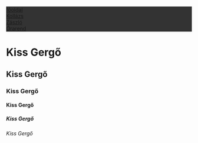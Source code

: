 <!DOCTYPE html>
<html>
<head>
<style>
ul {
  list-style-type: none;
  margin: 0;
  padding: 0;
  overflow: hidden;
  background-color: #333;
}

li {
  float: left;
}

li a {
  display: block;
  color: white;
  text-align: center;
  padding: 14px 16px;
  text-decoration: none;
}

li a:hover {
  background-color: #111;
}
</style>
</head>
<body>

<ul>
  <li><a class="active" href="index.html">főoldal</a></li>
  <li><a href="Kollázs.html">Kollázs</a></li>
  <li><a href="zászló.html">Zászló</a></li>
  <li><a href="orarend.html">Órarend</a></li>
</ul>
<h1>Kiss Gergő</h1>
<h2>Kiss Gergő</h2>
<h3>Kiss Gergő</h3>
<h4>Kiss Gergő</h4>
<h5>Kiss Gergő</h5>
<h6>Kiss Gergő</h6>

</body>
</html>
